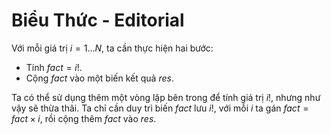 # Biểu Thức - Editorial

Với mỗi giá trị $i = 1...N,$ ta cần thực hiện hai bước:

- Tính $fact = i!$.
- Cộng $fact$ vào một biến kết quả $res$.

Ta có thể sử dụng thêm một vòng lặp bên trong để tính giá trị $i!,$ nhưng như vậy sẽ thừa thãi. Ta chỉ cần duy trì biến $fact$ lưu $i!,$ với mỗi $i$ ta gán $fact = fact \times i,$ rồi cộng thêm $fact$ vào $res$. 